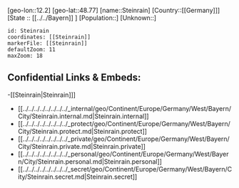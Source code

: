 ﻿---
location: [48.77,12.2]
mapzoom: [7,12] 
mapmarker: city 
type: City
tags:
- geo/City


SpocWebEntityId: 34554
isDeleted: false
confidential: public

---
[geo-lon::12.2]
[geo-lat::48.77]
[name::Steinrain]
[Country::[[Germany]]]
[State :: [[../../Bayern]] ]
[Population::]
[Unknown::]


```leaflet
id: Steinrain
coordinates: [[Steinrain]]
markerFile: [[Steinrain]]
defaultZoom: 11 
maxZoom: 18
```


## Confidential Links & Embeds: 
-[[Steinrain|Steinrain]]] 
- [[../../../../../../../../_internal/geo/Continent/Europe/Germany/West/Bayern/City/Steinrain.internal.md|Steinrain.internal]] 
- [[../../../../../../../../_protect/geo/Continent/Europe/Germany/West/Bayern/City/Steinrain.protect.md|Steinrain.protect]] 
- [[../../../../../../../../_private/geo/Continent/Europe/Germany/West/Bayern/City/Steinrain.private.md|Steinrain.private]] 
- [[../../../../../../../../_personal/geo/Continent/Europe/Germany/West/Bayern/City/Steinrain.personal.md|Steinrain.personal]] 
- [[../../../../../../../../_secret/geo/Continent/Europe/Germany/West/Bayern/City/Steinrain.secret.md|Steinrain.secret]] 
